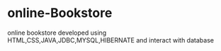 # online-Bookstore
online bookstore developed using HTML,CSS,JAVA,JDBC,MYSQL,HIBERNATE and interact with database 
